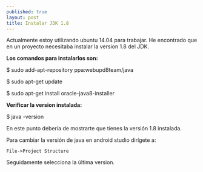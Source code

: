 ```yaml
---
published: true
layout: post
title: Instalar JDK 1.8
---
```

Actualmente estoy utilizando ubuntu 14.04 para trabajar. He encontrado que en un proyecto necesitaba instalar la version 1.8 del JDK.

**Los comandos para instalarlos son:**

$ sudo add-apt-repository ppa:webupd8team/java

$ sudo apt-get update

$ sudo apt-get install oracle-java8-installer

**Verificar la version instalada:**

$ java -version

En este punto debería de mostrarte que tienes la versión 1.8 instalada.

Para cambiar la versión de java en android studio dirígete a:

`File->Project Structure`

Seguidamente selecciona la última version.



